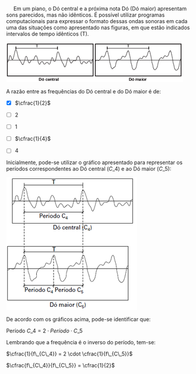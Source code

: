 

     Em um piano, o Dó central e a próxima nota Dó (Dó maior) apresentam sons parecidos, mas não idênticos. É possível utilizar programas computacionais para expressar o formato dessas ondas sonoras em cada uma das situações como apresentado nas figuras, em que estão indicados intervalos de tempo idênticos (T).

![](c8555372-590e-6228-4fe4-3a0ccb0ffd42.png)

A razão entre as frequências do Dó central e do Dó maior é de:



- [x] $\cfrac{1}{2}$
- [ ] $2$
- [ ] $1$
- [ ] $\cfrac{1}{4}$
- [ ] $4$


Inicialmente, pode-se utilizar o gráfico apresentado para representar os períodos correspondentes ao Dó central ($C\_4$) e ao Dó maior ($C\_5$):

![](d99f5aaa-e550-abe9-b16e-e91544a80447.png)

De acordo com os gráficos acima, pode-se identificar que:

Período $C\_4 = 2 \cdot Período\cdot C\_5$

Lembrando que a frequência é o inverso do período, tem-se:

$\cfrac{1}{f\_{C\_4}} = 2 \cdot \cfrac{1}{f\_{C\_5}}$

$\cfrac{f\_{C\_4}}{f\_{C\_5}} = \cfrac{1}{2}$

        